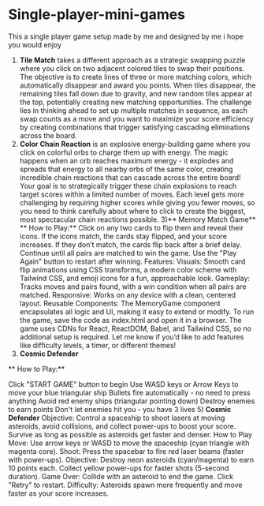 # Single-player-mini-games
This a single player game setup made by me and designed by me i hope you  would enjoy
1) **Tile Match** takes a different approach as a strategic swapping puzzle where you click on two adjacent colored tiles to swap their positions. The objective is to create lines of three or more matching colors, which automatically disappear and award you points. When tiles disappear, the remaining tiles fall down due to gravity, and new random tiles appear at the top, potentially creating new matching opportunities. The challenge lies in thinking ahead to set up multiple matches in sequence, as each swap counts as a move and you want to maximize your score efficiency by creating combinations that trigger satisfying cascading eliminations across the board.
2) **Color Chain Reaction** is an explosive energy-building game where you click on colorful orbs to charge them up with energy. The magic happens when an orb reaches maximum energy - it explodes and spreads that energy to all nearby orbs of the same color, creating incredible chain reactions that can cascade across the entire board! Your goal is to strategically trigger these chain explosions to reach target scores within a limited number of moves. Each level gets more challenging by requiring higher scores while giving you fewer moves, so you need to think carefully about where to click to create the biggest, most spectacular chain reactions possible.
3)** Memory Match Game**
  ** How to Play:**
Click on any two cards to flip them and reveal their icons.
If the icons match, the cards stay flipped, and your score increases.
If they don’t match, the cards flip back after a brief delay.
Continue until all pairs are matched to win the game.
Use the "Play Again" button to restart after winning.
Features:
Visuals: Smooth card flip animations using CSS transforms, a modern color scheme with Tailwind CSS, and emoji icons for a fun, approachable look.
Gameplay: Tracks moves and pairs found, with a win condition when all pairs are matched.
Responsive: Works on any device with a clean, centered layout.
Reusable Components: The MemoryGame component encapsulates all logic and UI, making it easy to extend or modify.
To run the game, save the code as index.html and open it in a browser. The game uses CDNs for React, ReactDOM, Babel, and Tailwind CSS, so no additional setup is required. Let me know if you’d like to add features like difficulty levels, a timer, or different themes!
4) **Cosmic Defender**
   
** How to Play:**

Click "START GAME" button to begin
Use WASD keys or Arrow Keys to move your blue triangular ship
Bullets fire automatically - no need to press anything
Avoid red enemy ships (triangular pointing down)
Destroy enemies to earn points
Don't let enemies hit you - you have 3 lives
5) **Cosmic Defender**
Objective: Control a spaceship to shoot lasers at moving asteroids, avoid collisions, and collect power-ups to boost your score. Survive as long as possible as asteroids get faster and denser.
How to Play
Move: Use arrow keys or WASD to move the spaceship (cyan triangle with magenta core).
Shoot: Press the spacebar to fire red laser beams (faster with power-ups).
Objective: Destroy neon asteroids (cyan/magenta) to earn 10 points each. Collect yellow power-ups for faster shots (5-second duration).
Game Over: Collide with an asteroid to end the game. Click "Retry" to restart.
Difficulty: Asteroids spawn more frequently and move faster as your score increases.
